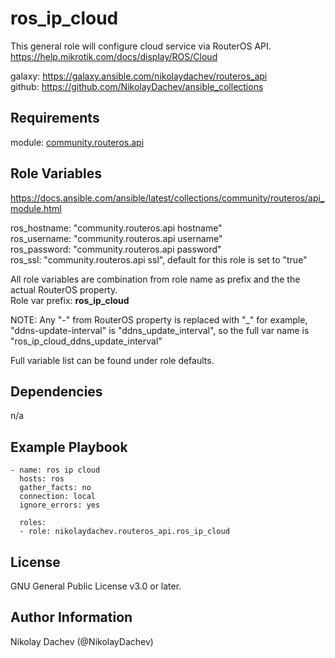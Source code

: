 ros_ip_cloud
=========

This general role will configure cloud service via RouterOS API.  
https://help.mikrotik.com/docs/display/ROS/Cloud

galaxy: https://galaxy.ansible.com/nikolaydachev/routeros_api  
github: https://github.com/NikolayDachev/ansible_collections  

Requirements
------------

module: [community.routeros.api](https://galaxy.ansible.com/community/routeros)  

Role Variables
--------------

https://docs.ansible.com/ansible/latest/collections/community/routeros/api_module.html  

ros_hostname: "community.routeros.api hostname"  
ros_username: "community.routeros.api username"  
ros_password: "community.routeros.api password"  
ros_ssl: "community.routeros.api ssl", default for this role is set to "true"  

All role variables are combination from role name as prefix and the the actual RouterOS property.  
Role var prefix: **ros_ip_cloud**  

NOTE: Any "-" from RouterOS property is replaced with "_" for example, "ddns-update-interval" is "ddns_update_interval", so the full var name is "ros_ip_cloud_ddns_update_interval"  

Full variable list can be found under role defaults.  

Dependencies
------------

n/a

Example Playbook
----------------
```
- name: ros ip cloud
  hosts: ros
  gather_facts: no
  connection: local
  ignore_errors: yes

  roles:
  - role: nikolaydachev.routeros_api.ros_ip_cloud
```
License
-------

GNU General Public License v3.0 or later.

Author Information
------------------

Nikolay Dachev (@NikolayDachev)